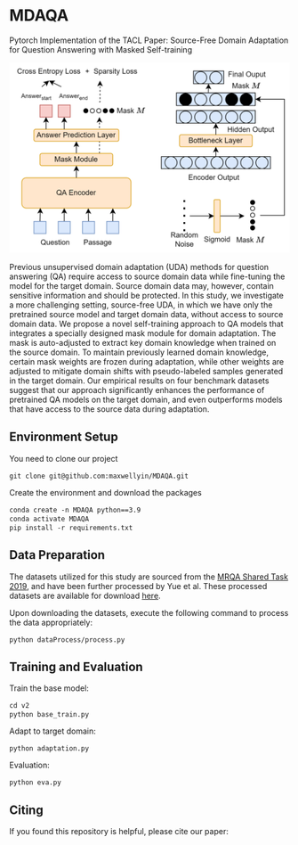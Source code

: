 # MDAQA

Pytorch Implementation of the TACL Paper: Source-Free Domain Adaptation for Question Answering with Masked Self-training

![](img/model.png)

Previous unsupervised domain adaptation (UDA) methods for question answering (QA) require access to source domain data while fine-tuning the model for the target domain. Source domain data may, however, contain sensitive information and should be protected. In this study, we investigate a more challenging setting, source-free UDA, in which we have only the pretrained source model and target domain data, without access to source domain data. We propose a novel self-training approach to QA models that integrates a specially designed mask module for domain adaptation. The mask is auto-adjusted to extract key domain knowledge when trained on the source domain. To maintain previously learned domain knowledge, certain mask weights are frozen during adaptation, while other weights are adjusted to mitigate domain shifts with pseudo-labeled samples generated in the target domain. Our empirical results on four benchmark datasets suggest that our approach significantly enhances the performance of pretrained QA models on the target domain, and even outperforms models that have access to the source data during adaptation. 

## Environment Setup

You need to clone our project

```
git clone git@github.com:maxwellyin/MDAQA.git
```

Create the environment and download the packages

```
conda create -n MDAQA python==3.9
conda activate MDAQA
pip install -r requirements.txt
```

## Data Preparation

The datasets utilized for this study are sourced from the [MRQA Shared Task 2019](https://github.com/mrqa/MRQA-Shared-Task-2019), and have been further processed by Yue et al. These processed datasets are available for download [here](https://github.com/xiangyue9607/QVE?tab=readme-ov-file).

Upon downloading the datasets, execute the following command to process the data appropriately:

```
python dataProcess/process.py
```

## Training and Evaluation

Train the base model:

```
cd v2
python base_train.py
```

Adapt to target domain:

```
python adaptation.py
```

Evaluation:

```
python eva.py
```


## Citing 

If you found this repository is helpful, please cite our paper:
```

```